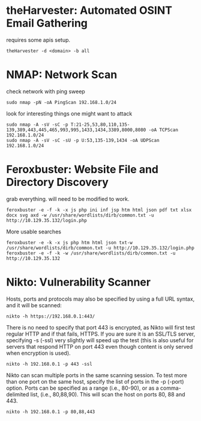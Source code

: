 # theHarvester: Automated OSINT Email Gathering
requires some apis setup. 
```
theHarvester -d <domain> -b all 
```

# NMAP: Network Scan
check network with ping sweep
```
sudo nmap -pN -oA PingScan 192.168.1.0/24
```
look for interesting things one might want to attack
```
sudo nmap -A -sV -sC -p T:21-25,53,80,110,135-139,389,443,445,465,993,995,1433,1434,3389,8000,8080 -oA TCPScan 192.168.1.0/24    
sudo nmap -A -sV -sC -sU -p U:53,135-139,1434 -oA UDPScan 192.168.1.0/24
```

# Feroxbuster: Website File and Directory Discovery
grab everything. will need to be modified to work. 
```
feroxbuster -e -f -k -x js php ini inf jsp htm html json pdf txt xlsx docx svg axd -w /usr/share/wordlists/dirb/common.txt -u http://10.129.35.132/login.php 
```
More usable searches
```
feroxbuster -e -k -x js php htm html json txt-w /usr/share/wordlists/dirb/common.txt -u http://10.129.35.132/login.php 
feroxbuster -e -f -k -w /usr/share/wordlists/dirb/common.txt -u http://10.129.35.132
```

# Nikto: Vulnerability Scanner
Hosts, ports and protocols may also be specified by using a full URL syntax, and it will be scanned:
```
nikto -h https://192.168.0.1:443/
```
There is no need to specify that port 443 is encrypted, as Nikto will first test regular HTTP and if that fails, HTTPS. If you are sure it is an SSL/TLS server, specifying -s (-ssl) very slightly will speed up the test (this is also useful for servers that respond HTTP on port 443 even though content is only served when encryption is used).
```
nikto -h 192.168.0.1 -p 443 -ssl
```
Nikto can scan multiple ports in the same scanning session. To test more than one port on the same host, specify the list of ports in the -p (-port) option. Ports can be specified as a range (i.e., 80-90), or as a comma-delimited list, (i.e., 80,88,90). This will scan the host on ports 80, 88 and 443.
```
nikto -h 192.168.0.1 -p 80,88,443
```































